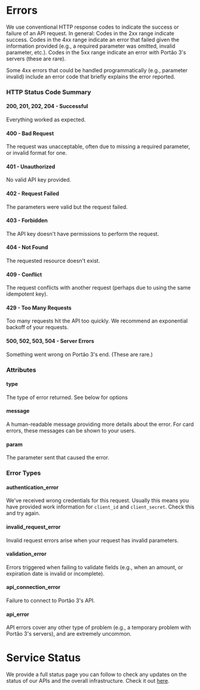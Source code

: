 # Errors

We use conventional HTTP response codes to indicate the success or failure of an API request. In general: Codes in the 2xx range indicate success. Codes in the 4xx range indicate an error that failed given the information provided (e.g., a required parameter was omitted, invalid parameter, etc.). Codes in the 5xx range indicate an error with Portão 3's servers (these are rare).

Some 4xx errors that could be handled programmatically (e.g., parameter invalid) include an error code that briefly explains the error reported.

### HTTP Status Code Summary

#### 200, 201, 202, 204 - Successful

Everything worked as expected.

#### 400 - Bad Request

The request was unacceptable, often due to missing a required parameter, or invalid format for one.

#### 401 - Unauthorized

No valid API key provided.

#### 402 - Request Failed

The parameters were valid but the request failed.

#### 403 - Forbidden

The API key doesn't have permissions to perform the request.

#### 404 - Not Found

The requested resource doesn't exist.

#### 409 - Conflict

The request conflicts with another request (perhaps due to using the same idempotent key).

#### 429 - Too Many Requests

Too many requests hit the API too quickly. We recommend an exponential backoff of your requests.

#### 500, 502, 503, 504 - Server Errors

Something went wrong on Portão 3's end. (These are rare.)

### Attributes

#### type

The type of error returned. See below for options

#### message

A human-readable message providing more details about the error. For card errors, these messages can be shown to your users.

#### param

The parameter sent that caused the error.

### Error Types

#### authentication_error

We've received wrong credentials for this request. Usually this means you have provided work information for `client_id` and `client_secret`. Check this and try again.

#### invalid_request_error

Invalid request errors arise when your request has invalid parameters.

#### validation_error

Errors triggered when failing to validate fields (e.g., when an amount, or expiration date is invalid or incomplete).

#### api_connection_error

Failure to connect to Portão 3's API.

#### api_error

API errors cover any other type of problem (e.g., a temporary problem with Portão 3's servers), and are extremely uncommon.

# Service Status

We provide a full status page you can follow to check any updates on the status of our APIs and the overall infrastructure. Check it out [here](https://status.portao3.com.br).
